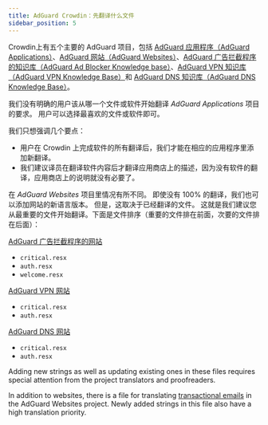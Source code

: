 ```yaml
---
title: AdGuard Crowdin：先翻译什么文件
sidebar_position: 5
---
```


Crowdin上有五个主要的 AdGuard 项目，包括 [AdGuard 应用程序（AdGuard Applications）](https://crowdin.com/project/adguard-applications)、[AdGuard 网站（AdGuard Websites）](https://crowdin.com/project/adguard-websites)、[AdGuard 广告拦截程序的知识库（AdGuard Ad Blocker Knowledge base）](https://crowdin.com/project/adguard-knowledge-base)、[AdGuard VPN 知识库（AdGuard VPN Knowledge Base）](https://crowdin.com/project/adguard-vpn-knowledge-base)和 [AdGuard DNS 知识库（AdGuard DNS Knowledge Base）](https://crowdin.com/project/adguard-knowledge-bases)。

我们没有明确的用户该从哪一个文件或软件开始翻译 *AdGuard Applications* 项目的要求。 用户可以选择最喜欢的文件或软件即可。

我们只想强调几个要点：

* 用户在 Crowdin 上完成软件的所有翻译后，我们才能在相应的应用程序里添加新翻译。
* 我们建议译员在翻译软件内容后才翻译应用商店上的描述，因为没有软件的翻译，应用商店上的说明就没有必要了。

在 *AdGuard Websites* 项目里情况有所不同。 即使没有 100% 的翻译，我们也可以添加网站的新语言版本。 但是，这取决于已经翻译的文件。 这就是我们建议您从最重要的文件开始翻译。下面是文件排序（重要的文件排在前面，次要的文件排在后面）：

[AdGuard 广告拦截程序的网站](https://crowdin.com/project/adguard-websites/en#/adguard.com)

* `critical.resx`
* `auth.resx`
* `welcome.resx`

[AdGuard VPN 网站](https://crowdin.com/project/adguard-websites/en#/adguard-vpn.com)

* `critical.resx`
* `auth.resx`

[AdGuard DNS 网站](https://crowdin.com/project/adguard-websites/en#/adguard-dns.com)

* `critical.resx`
* `auth.resx`

Adding new strings as well as updating existing ones in these files requires special attention from the project translators and proofreaders.

In addition to websites, there is a file for translating [transactional emails](https://crowdin.com/project/adguard-websites/de#/emails) in the AdGuard Websites project. Newly added strings in this file also have a high translation priority.
